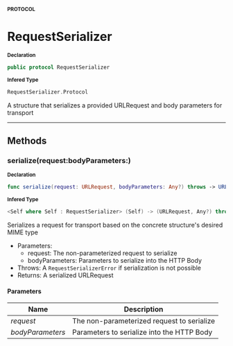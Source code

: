 <sub>**PROTOCOL**</sub>
# RequestSerializer

<sub>**Declaration**</sub>
```swift
public protocol RequestSerializer
```

<sub>**Infered Type**</sub>
```swift
RequestSerializer.Protocol
```

A structure that serializes a provided URLRequest and body parameters for transport

--------------------



## Methods
### serialize(request:bodyParameters:)

<sub>**Declaration**</sub>
```swift
func serialize(request: URLRequest, bodyParameters: Any?) throws -> URLRequest
```

<sub>**Infered Type**</sub>
```swift
<Self where Self : RequestSerializer> (Self) -> (URLRequest, Any?) throws -> URLRequest
```

Serializes a request for transport based on the concrete structure's desired MIME type
- Parameters:
    - request: The non-parameterized request to serialize
    - bodyParameters: Parameters to serialize into the HTTP Body
- Throws: A `RequestSerializerError` if serialization is not possible
- Returns: A serialized URLRequest

#### Parameters
| Name | Description |
| ---- | ----------- |
| *request* | The non-parameterized request to serialize |
| *bodyParameters* | Parameters to serialize into the HTTP Body |